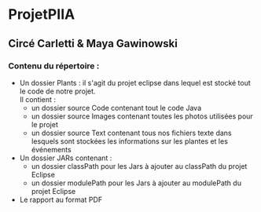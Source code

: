 # ProjetPIIA

## Circé Carletti & Maya Gawinowski

### Contenu du répertoire :

* Un dossier Plants : il s'agit du projet eclipse dans lequel est stocké tout le code de notre projet. <br> Il contient :
  * un dossier source Code contenant tout le code Java
  * un dossier source Images contenant toutes les photos utilisées pour le projet
  * un dossier source Text contenant tous nos fichiers texte dans lesquels sont stockées les informations sur les plantes et les événements
* Un dossier JARs contenant :
  * un dossier classPath pour les Jars à ajouter au classPath du projet Eclipse
  * un dossier modulePath pour les Jars à ajouter au modulePath du projet Eclipse
* Le rapport au format PDF
